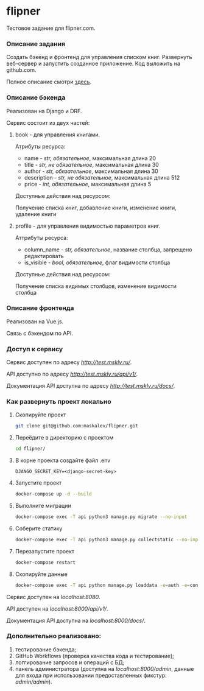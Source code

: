 # flipner

Тестовое задание для flipner.com.

### Описание задания

Создать бэкенд и фронтенд для управления списком книг. Развернуть веб-сервер и запустить созданное приложение. Код выложить на github.com.

Полное описание смотри [здесь](https://docs.google.com/document/d/14RZ3VrzoIw4NWBAUkiuBbTnU2j1Seg_z9OReJceEP9c/edit).

### Описание бэкенда

Реализован на Django и DRF.

Сервис состоит из двух частей: 
1. book - для управления книгами.
   
    Атрибуты ресурса:
    - name - *str, обязательное*, максимальная длина 20
    - title - *str, не обязательное*, максимальная длина 30
    - author - *str, обязательное*, максимальная длина 30
    - description - *str, не обязательное*, максимальная длина 512
    - price - *int, обязательное*, максимальная длина 5
    
    Доступные действия над ресурсом:

    Получение списка книг, добавление книги, изменение книги, удаление книги

2. profile - для управления видимостью параметров книг. 
   
    Аттрибуты ресурса:
    - column_name - *str, обязательное*, название столбца, запрещено редактировать
    - is_visible - *bool, обязательное*, флаг видимости столбца
    
    Доступные действия над ресурсом:

    Получение списка видимых столбцов, изменение видимости столбца

### Описание фронтенда

Реализован на Vue.js.

Связь с бэкендом по API.

### Доступ к сервису

Сервис доступен по адресу *http://test.msklv.ru/*.

API доступно по адресу *http://test.msklv.ru/api/v1/*.

Документация API доступна по адресу *http://test.msklv.ru/docs/*.

### Как развернуть проект локально

1. Скопируйте проект
    ```sh
    git clone git@github.com:maskalev/flipner.git
    ```
2. Переёдите в директорию с проектом
    ```sh
    cd flipner/
    ```

3. В корне проекта создайте файл .env
    ```
    DJANGO_SECRET_KEY=<django-secret-key>
    ```

4. Запустите проект
    ```sh
    docker-compose up -d --build
    ```

5. Выполните миграции
    ```sh
    docker-compose exec -T api python3 manage.py migrate --no-input
    ```

6. Соберите статику
    ```sh
    docker-compose exec -T api python3 manage.py collectstatic --no-input
    ```

7. Перезапустите проект
    ```sh
    docker-compose restart
    ```

8. Скопируйте данные
    ```sh
    docker-compose exec -T api python manage.py loaddata -e=auth -e=contenttypes fixtures.json
    ```

Сервис доступен на *localhost:8080*.

API доступен на *localhost:8000/api/v1/*.

Документация API доступна на *localhost:8000/docs/*.

### Дополнительно реализовано:

1. тестирование бэкенда;
2. GitHub Workflows (проверка качества кода и тестирование);
3. логгирование запросов и операций с БД;
4. панель администратора (доступна на *localhost:8000/admin*, данные для входа при использовании предоставленных фикстур: *admin/admin*).
